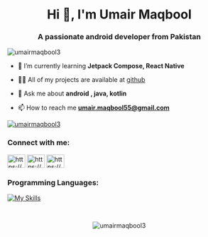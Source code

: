 <h1 align="center">Hi 👋, I'm Umair Maqbool</h1>
<h3 align="center">A passionate android developer from Pakistan</h3>

<p align="left"> <img src="https://komarev.com/ghpvc/?username=umairmaqbool3&label=Profile%20views&color=0e75b6&style=flat" alt="umairmaqbool3" /> </p>

- 🌱 I’m currently learning **Jetpack Compose, React Native**

- 👨‍💻 All of my projects are available at [github](github)

- 💬 Ask me about **android , java, kotlin**

- 📫 How to reach me **umair.maqbool55@gmail.com**


<p align="left"> <a href="https://github.com/ryo-ma/github-profile-trophy"><img src="https://github-profile-trophy.vercel.app/?username=umairmaqbool3" alt="umairmaqbool3" /></a> </p>


<h3 align="left">Connect with me:</h3>
<p align="left">
<a href="https://linkedin.com/in/https://www.linkedin.com/in/umairmaqbool3/" target="blank">
<img align="center" src="https://raw.githubusercontent.com/rahuldkjain/github-profile-readme-generator/master/src/images/icons/Social/linked-in-alt.svg" alt="https://www.linkedin.com/in/umairmaqbool3/" height="30" width="40" /></a>
<a href="https://stackoverflow.com/users/https://stackoverflow.com/users/6571603/umair-maqbool" target="blank"><img align="center" src="https://raw.githubusercontent.com/rahuldkjain/github-profile-readme-generator/master/src/images/icons/Social/stack-overflow.svg" alt="https://stackoverflow.com/users/6571603/umair-maqbool" height="30" width="40" /></a>
<a href="https://instagram.com/https://www.instagram.com/umair.maqbool55/" target="blank">
<img align="center" src="https://raw.githubusercontent.com/rahuldkjain/github-profile-readme-generator/master/src/images/icons/Social/instagram.svg" alt="https://www.instagram.com/umair.maqbool55/" height="30" width="40" /></a>
</p>

<h3 align="left">Programming Languages:</h3>

[![My Skills](https://skillicons.dev/icons?i=java,kotlin,nodejs,figma,androidstudio,react,js,firebase,html,css,sqlite,mysql,mongodb,bootstrap,tailwind,git,github,sqlite,mysql,mongodb,postman,flask)](https://skillicons.dev)




<br/>
<p align="center"><img align="center" src="https://github-readme-streak-stats.herokuapp.com/?user=umairmaqbool3&" alt="umairmaqbool3" /></p>
<br/>

